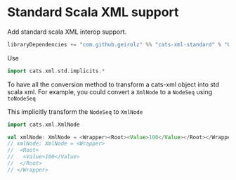 # Standard Scala XML support

Add standard scala XML interop support.

```sbt
libraryDependencies += "com.github.geirolz" %% "cats-xml-standard" % "0.0.13"
```

Use
```scala
import cats.xml.std.implicits.*
```

To have all the conversion method to transform a cats-xml object into std scala xml.
For example, you could convert a `XmlNode` to a `NodeSeq` using `toNodeSeq`

This implicitly transform the `NodeSeq` to `XmlNode`

```scala
import cats.xml.XmlNode

val xmlNode: XmlNode = <Wrapper><Root><Value>100</Value></Root></Wrapper>
// xmlNode: XmlNode = <Wrapper>
//  <Root>
//   <Value>100</Value>
//  </Root>
// </Wrapper>
```
